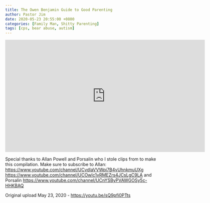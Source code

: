 ```yaml
---
title: The Owen Benjamin Guide to Good Parenting
author: Pastor Jim
date: 2020-05-23 20:55:00 +0800
categories: [Family Man, Shitty Parenting]
tags: [cps, bear abuse, autism]
---
```


<iframe width="640" height="360" scrolling="no" frameborder="0" style="border: none;" src="https://www.bitchute.com/embed/MEXaebUDZcla/"></iframe>

Special thanks to Allan Powell and Porsalin who I stole clips from to make this compilation. Make sure to subscribe to Allan: https://www.youtube.com/channel/UCvdlaVVWpi7B4vUhnkmuUXg
https://www.youtube.com/channel/UCOwIc1vRMEZrs4JCsLgC9LA
and Porsalin https://www.youtube.com/channel/UCnYSByPVAWGOSy5c-HHKBAQ

Original upload May 23, 2020 - https://youtu.be/sQ9pfi0PTts

